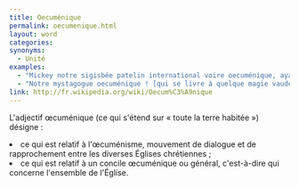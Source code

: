 ```yaml
---
title: Oecuménique
permalink: oecumenique.html
layout: word
categories:
synonyms:
  - Unité
examples:
  - "Mickey notre sigisbée patelin international voire oecuménique, ayant bien joué avec les stomoxes, mélophages et autres hippobosques, considère qu'après une telle gloire il préfère se retirer sous les vivats et satisfecits d'une foule en liesse. (cf. Histoires)"
  - "Notre mystagogue oecuménique ! [qui se livre à quelque magie vaudoue ]"
link: http://fr.wikipedia.org/wiki/Oecum%C3%A9nique
---
```


L'adjectif œcuménique (ce qui s'étend sur « toute la terre habitée ») désigne :
<li> ce qui est relatif à l'œcuménisme, mouvement de dialogue et de rapprochement entre les diverses Églises chrétiennes ;
<li> ce qui est relatif à un concile œcuménique ou général, c'est-à-dire qui concerne l'ensemble de l'Église.

